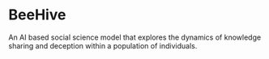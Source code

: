 # BeeHive
An AI based social science model that explores the dynamics of knowledge sharing and deception within a population of individuals.
